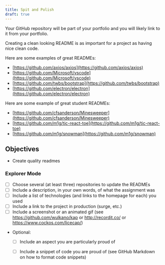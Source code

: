```yaml
---
title: Spit and Polish
draft: true
---
```


Your GitHub repository will be part of your portfolio and you will likely link to it from your portfolio.

Creating a clean looking README is as important for a project as having nice clean code.

Here are some examples of great READMEs:
- [https://github.com/axios/axios](https://github.com/axios/axios)
- [https://github.com/Microsoft/vscode](https://github.com/Microsoft/vscode)
- [https://github.com/twbs/bootstrap](https://github.com/twbs/bootstrap)
- [https://github.com/electron/electron](https://github.com/electron/electron)

Here are some example of great student READMEs:
- [https://github.com/cfsanderson/Minesweeper](https://github.com/cfsanderson/Minesweeper)
- [https://github.com/m1g/tic-react-toe](https://github.com/m1g/tic-react-toe)
- [https://github.com/m1g/snowman](https://github.com/m1g/snowman)

## Objectives

- Create quality readmes

### Explorer Mode

- [ ] Choose several (at least three) repositories to update the READMEs
- [ ] Include a description, in your own words, of what the assignment was
- [ ] Include a list of technologies (and links to the homepage for each) you used
- [ ] Include a link to the project in production (surge, etc.)
- [ ] Include a screenshot or an animated gif (see https://github.com/wulkano/kap or http://recordit.co/ or https://www.cockos.com/licecap/)
- Optional:
  - [ ] Include an aspect you are particularly proud of
  - [ ] Include a snippet of code you are proud of (see GitHub Markdown on how to format code snippets)

